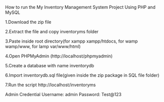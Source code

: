 How to run the My Inventory Management System Project Using PHP and MySQL

1.Download the zip file

2.Extract the file and copy inventoryms folder

3.Paste inside root directory(for xampp xampp/htdocs, for wamp wamp/www, for lamp var/www/html)

4.Open PHPMyAdmin (http://localhost/phpmyadmin)

5.Create a database with name inventorydb

6.Import inventorydb.sql file(given inside the zip package in SQL file folder)

7.Run the script http://localhost/inventoryms

Admin Credential
Username: admin
Password: Test@123
